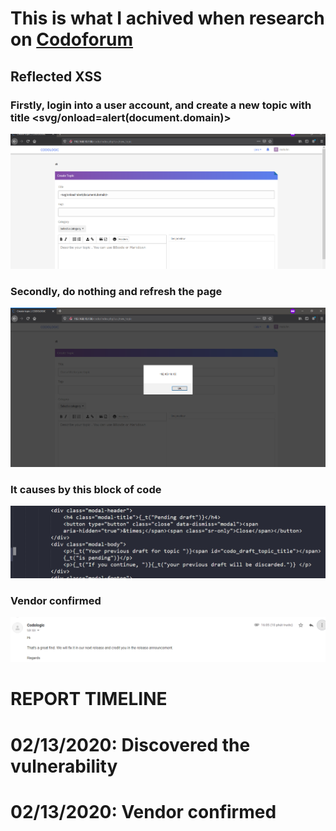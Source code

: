 # This is what I achived when research on [Codoforum](http://codologic.com/)
## Reflected XSS
### Firstly, login into a user account, and create a new topic with title <svg/onload=alert(document.domain)>
![](https://github.com/matuhn/Research/raw/master/codoforum/1.png)
### Secondly, do nothing and refresh the page 
![](https://github.com/matuhn/Research/raw/master/codoforum/2.png)
### It causes by this block of code 
![](https://github.com/matuhn/Research/raw/master/codoforum/3.png)
### Vendor confirmed
![](https://github.com/matuhn/Research/raw/master/codoforum/image.png)
# REPORT TIMELINE
# 02/13/2020: Discovered the vulnerability
# 02/13/2020: Vendor confirmed
